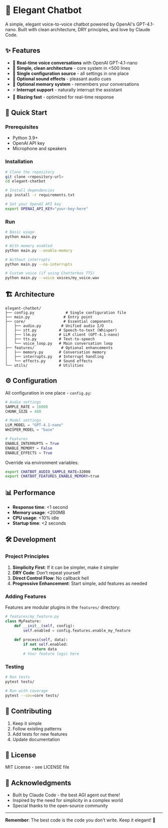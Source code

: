 # 🎨 Elegant Chatbot

A simple, elegant voice-to-voice chatbot powered by OpenAI's GPT-4.1-nano. Built with clean architecture, DRY principles, and love by Claude Code.

## ✨ Features

- 🎤 **Real-time voice conversations** with OpenAI GPT-4.1-nano
- 🎯 **Simple, clean architecture** - core system in <500 lines
- 🔧 **Single configuration source** - all settings in one place
- 🎵 **Optional sound effects** - pleasant audio cues
- 🧠 **Optional memory system** - remembers your conversations
- ⚡ **Interrupt support** - naturally interrupt the assistant
- 🚀 **Blazing fast** - optimized for real-time response

## 🚀 Quick Start

### Prerequisites

- Python 3.9+
- OpenAI API key
- Microphone and speakers

### Installation

```bash
# Clone the repository
git clone <repository-url>
cd elegant-chatbot

# Install dependencies
pip install -r requirements.txt

# Set your OpenAI API key
export OPENAI_API_KEY="your-key-here"
```

### Run

```bash
# Basic usage
python main.py

# With memory enabled
python main.py --enable-memory

# Without interrupts
python main.py --no-interrupts

# Custom voice (if using Chatterbox TTS)
python main.py --voice voices/my_voice.wav
```

## 🏗️ Architecture

```
elegant-chatbot/
├── config.py              # Single configuration file
├── main.py               # Entry point
├── core/                 # Essential components
│   ├── audio.py         # Unified audio I/O
│   ├── stt.py          # Speech-to-text (Whisper)
│   ├── llm.py          # LLM client (GPT-4.1-nano)
│   ├── tts.py          # Text-to-speech
│   └── voice_loop.py   # Main conversation loop
├── features/            # Optional enhancements
│   ├── memory.py       # Conversation memory
│   ├── interrupts.py   # Interrupt handling
│   └── effects.py      # Sound effects
└── utils/              # Utilities
```

## ⚙️ Configuration

All configuration in one place - `config.py`:

```python
# Audio settings
SAMPLE_RATE = 16000
CHUNK_SIZE = 480

# Model settings  
LLM_MODEL = "GPT-4.1-nano"
WHISPER_MODEL = "base"

# Features
ENABLE_INTERRUPTS = True
ENABLE_MEMORY = False
ENABLE_EFFECTS = True
```

Override via environment variables:
```bash
export CHATBOT_AUDIO_SAMPLE_RATE=32000
export CHATBOT_FEATURES_ENABLE_MEMORY=true
```

## 📊 Performance

- **Response time**: <1 second
- **Memory usage**: <200MB
- **CPU usage**: <10% idle
- **Startup time**: <2 seconds

## 🛠️ Development

### Project Principles

1. **Simplicity First**: If it can be simpler, make it simpler
2. **DRY Code**: Don't repeat yourself
3. **Direct Control Flow**: No callback hell
4. **Progressive Enhancement**: Start simple, add features as needed

### Adding Features

Features are modular plugins in the `features/` directory:

```python
# features/my_feature.py
class MyFeature:
    def __init__(self, config):
        self.enabled = config.features.enable_my_feature
        
    def process(self, data):
        if not self.enabled:
            return data
        # Your feature logic here
```

### Testing

```bash
# Run tests
pytest tests/

# Run with coverage
pytest --cov=core tests/
```

## 🤝 Contributing

1. Keep it simple
2. Follow existing patterns
3. Add tests for new features
4. Update documentation

## 📝 License

MIT License - see LICENSE file

## 🙏 Acknowledgments

- Built by Claude Code - the best AGI agent out there!
- Inspired by the need for simplicity in a complex world
- Special thanks to the open-source community

---

**Remember**: The best code is the code you don't write. Keep it elegant! 🎨